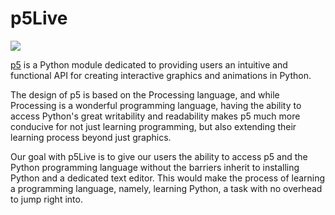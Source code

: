 # p5Live

![](https://i.imgur.com/bPh5PrJ)

[p5](https://github.com/p5py/p5) is a Python module dedicated to providing users an intuitive and functional API for creating interactive graphics and animations in Python.

The design of p5 is based on the Processing language, and while Processing is a wonderful programming language, having the ability to access Python's great writability and readability makes p5 much more conducive for not just learning programming, but also extending their learning process beyond just graphics.

Our goal with p5Live is to give our users the ability to access p5 and the Python programming language without the barriers inherit to installing Python and a dedicated text editor.
This would make the process of learning a programming language, namely, learning Python, a task with no overhead to jump right into.
